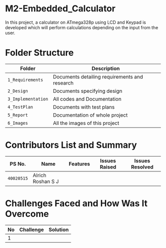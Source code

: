 # M2-Embedded_Calculator
In this project, a calculator on ATmega328p using LCD and Keypad is developed which will perform calculations depending on the input from the user.

# Folder Structure
| Folder | Description |
|---|---|
| `1_Requirements` | Documents detailing requirements and research |
| `2_Design` | Documents specifying design |
| `3_Implementation` | All codes and Documentation |
| `4_TestPlan` | Documents with test plans |
| `5_Report` | Documentation of whole project |
| `6_Images` | All the images of this project |

# Contributors List and Summary
| PS No. | Name | Features | Issues Raised | Issues Resolved |
|---|---|---|---|---|
| `40020515` | Alrich Roshan S J |   |   | 

# Challenges Faced and How Was It Overcome
| No | Challenge | Solution |
|---|---|---|
| 1 |   |   |
